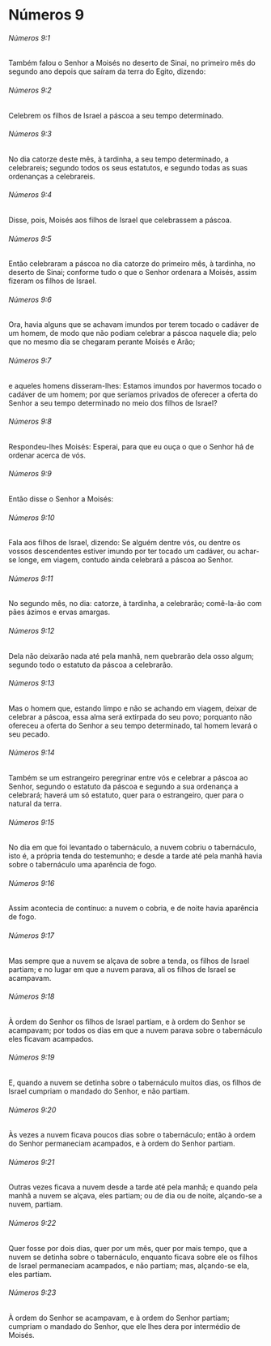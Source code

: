 # Números 9

###### Números 9:1

Também falou o Senhor a Moisés no deserto de Sinai, no primeiro mês do segundo ano depois que saíram da terra do Egito, dizendo:

###### Números 9:2

Celebrem os filhos de Israel a páscoa a seu tempo determinado.

###### Números 9:3

No dia catorze deste mês, à tardinha, a seu tempo determinado, a celebrareis; segundo todos os seus estatutos, e segundo todas as suas ordenanças a celebrareis.

###### Números 9:4

Disse, pois, Moisés aos filhos de Israel que celebrassem a páscoa.

###### Números 9:5

Então celebraram a páscoa no dia catorze do primeiro mês, à tardinha, no deserto de Sinai; conforme tudo o que o Senhor ordenara a Moisés, assim fizeram os filhos de Israel.

###### Números 9:6

Ora, havia alguns que se achavam imundos por terem tocado o cadáver de um homem, de modo que não podiam celebrar a páscoa naquele dia; pelo que no mesmo dia se chegaram perante Moisés e Arão;

###### Números 9:7

e aqueles homens disseram-lhes: Estamos imundos por havermos tocado o cadáver de um homem; por que seríamos privados de oferecer a oferta do Senhor a seu tempo determinado no meio dos filhos de Israel?

###### Números 9:8

Respondeu-lhes Moisés: Esperai, para que eu ouça o que o Senhor há de ordenar acerca de vós.

###### Números 9:9

Então disse o Senhor a Moisés:

###### Números 9:10

Fala aos filhos de Israel, dizendo: Se alguém dentre vós, ou dentre os vossos descendentes estiver imundo por ter tocado um cadáver, ou achar-se longe, em viagem, contudo ainda celebrará a páscoa ao Senhor.

###### Números 9:11

No segundo mês, no dia: catorze, à tardinha, a celebrarão; comê-la-ão com pães ázimos e ervas amargas.

###### Números 9:12

Dela não deixarão nada até pela manhã, nem quebrarão dela osso algum; segundo todo o estatuto da páscoa a celebrarão.

###### Números 9:13

Mas o homem que, estando limpo e não se achando em viagem, deixar de celebrar a páscoa, essa alma será extirpada do seu povo; porquanto não ofereceu a oferta do Senhor a seu tempo determinado, tal homem levará o seu pecado.

###### Números 9:14

Também se um estrangeiro peregrinar entre vós e celebrar a páscoa ao Senhor, segundo o estatuto da páscoa e segundo a sua ordenança a celebrará; haverá um só estatuto, quer para o estrangeiro, quer para o natural da terra.

###### Números 9:15

No dia em que foi levantado o tabernáculo, a nuvem cobriu o tabernáculo, isto é, a própria tenda do testemunho; e desde a tarde até pela manhã havia sobre o tabernáculo uma aparência de fogo.

###### Números 9:16

Assim acontecia de contínuo: a nuvem o cobria, e de noite havia aparência de fogo.

###### Números 9:17

Mas sempre que a nuvem se alçava de sobre a tenda, os filhos de Israel partiam; e no lugar em que a nuvem parava, ali os filhos de Israel se acampavam.

###### Números 9:18

À ordem do Senhor os filhos de Israel partiam, e à ordem do Senhor se acampavam; por todos os dias em que a nuvem parava sobre o tabernáculo eles ficavam acampados.

###### Números 9:19

E, quando a nuvem se detinha sobre o tabernáculo muitos dias, os filhos de Israel cumpriam o mandado do Senhor, e não partiam.

###### Números 9:20

Às vezes a nuvem ficava poucos dias sobre o tabernáculo; então à ordem do Senhor permaneciam acampados, e à ordem do Senhor partiam.

###### Números 9:21

Outras vezes ficava a nuvem desde a tarde até pela manhã; e quando pela manhã a nuvem se alçava, eles partiam; ou de dia ou de noite, alçando-se a nuvem, partiam.

###### Números 9:22

Quer fosse por dois dias, quer por um mês, quer por mais tempo, que a nuvem se detinha sobre o tabernáculo, enquanto ficava sobre ele os filhos de Israel permaneciam acampados, e não partiam; mas, alçando-se ela, eles partiam.

###### Números 9:23

À ordem do Senhor se acampavam, e à ordem do Senhor partiam; cumpriam o mandado do Senhor, que ele lhes dera por intermédio de Moisés.

